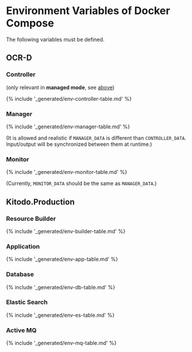# Environment Variables of Docker Compose

The following variables must be defined.

## OCR-D

### Controller

(only relevant in **managed mode**, see [above](#setup))

{% include '_generated/env-controller-table.md' %}

### Manager

{% include '_generated/env-manager-table.md' %}

(It is allowed and realistic if `MANAGER_DATA` is different than `CONTROLLER_DATA`.
 Input/output will be synchronized between them at runtime.)

### Monitor

{% include '_generated/env-monitor-table.md' %}

(Currently, `MONITOR_DATA` should be the same as `MANAGER_DATA`.)

## Kitodo.Production 

### Resource Builder

{% include '_generated/env-builder-table.md' %}

### Application

{% include '_generated/env-app-table.md' %}

### Database

{% include '_generated/env-db-table.md' %}

### Elastic Search

{% include '_generated/env-es-table.md' %}

### Active MQ

{% include '_generated/env-mq-table.md' %}
